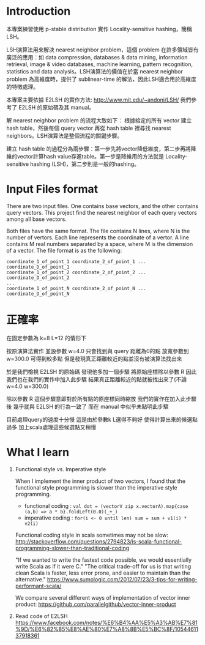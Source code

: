 # Introduction

本專案練習使用 p-stable distribution 實作 Locality-sensitive hashing，簡稱LSH。

LSH演算法用來解決 nearest neighbor problem，這個 problem 在許多領域皆有廣泛的應用：如 data compression, databases & data mining, information retrieval, image & video databases, machine learning, pattern recognition, statistics and data analysis。LSH演算法的價值在於當 nearest neighbor problem 為高維度時，提供了 sublinear-time 的解法，因此LSH適合用於高維度的特徵處理。

本專案主要依據 E2LSH 的實作方法: 
http://www.mit.edu/~andoni/LSH/
我們參考了 E2LSH 的原始碼及其 manual。

解 nearest neighbor problem 的流程大致如下：
根據給定的所有 vector 建立 hash table，然後每個 query vector 再從 hash table 裡尋找 nearest neighbors。LSH演算法是整個流程的關鍵步驟。

建立 hash table 的過程分為兩步驟：第一步先將vector降低維度，第二步再將降維的vector計算hash value存進table。第一步是降維用的方法就是 Locality-sensitive hashing (LSH)，第二步則是一般的hashing。

# Input Files format
There are two input files. One contains base vectors, and the other contains query vectors.
This project find the nearest neighbor of each query vectors among all base vectors.

Both files have the same format.
The file contains N lines, where N is the number of vertors. 
Each line represents the coordinate of a vertor.
A line contains M real numbers separated by a space, 
where M is the dimension of a vector.
The file format is as the following:

	coordinate_1_of_point_1 coordinate_2_of_point_1 ... coordinate_D_of_point_1
	coordinate_1_of_point_2 coordinate_2_of_point_2 ... coordinate_D_of_point_2
	...
	coordinate_1_of_point_N coordinate_2_of_point_N ... coordinate_D_of_point_N

# 正確率
在固定參數為 k=8 L=12 的情形下

按原演算法實作 並設參數 w=4.0 只會找到與 query 距離為0的點
放寬參數到 w=300.0 可得到較多點 但是發現真正距離較近的點並沒有被演算法找出來

於是我們檢視 E2LSH 的原始碼 發現他多加一個步驟 將原始座標除以參數 R
因此我們也在我們的實作中加入此步驟
結果真正距離較近的點就被找出來了(不論 w=4.0 w=300.0)

除以參數 R 這個步驟意即對於所有點的原座標同時縮放
我們的實作在加入此步驟後 幾乎就與 E2LSH 的行為一致了
而在 manual 中似乎未點明此步驟

目前處理query的速度十分慢
這是由於參數k L選得不夠好 使得計算出來的候選點過多 
加上scala處理這些候選點又稍慢

# What I learn
1.	Functional style vs. Imperative style

	When I implement the inner product of two vectors, I found that the functional style programming is slower than the imperative style programming.
	* functional coding :
        `val dot = (vectorV zip x.vectorA).map{case (a,b) => a * b}.foldLeft(0.0)(_+_)`
	* imperative coding :
		`for(i <- 0 until len) sum = sum + v1(i) * v2(i)`

	Functional coding style in scala sometimes may not be slow: http://stackoverflow.com/questions/2794823/is-scala-functional-programming-slower-than-traditional-coding

	"If we wanted to write the fastest code possible, we would essentially write Scala as if it were C."
	"The critical trade-off for us is that writing clean Scala is faster, less error prone, and easier to maintain than the alternative."
	https://www.sumologic.com/2012/07/23/3-tips-for-writing-performant-scala/

	We compare several different ways of implementation of vector inner product: 
	https://github.com/parallelgithub/vector-inner-product

2.	Read code of E2LSH
	https://www.facebook.com/notes/%E6%B4%AA%E5%A3%AB%E7%81%9D/%E6%82%85%E8%AE%80%E7%A8%8B%E5%BC%8F/1054461137918361
